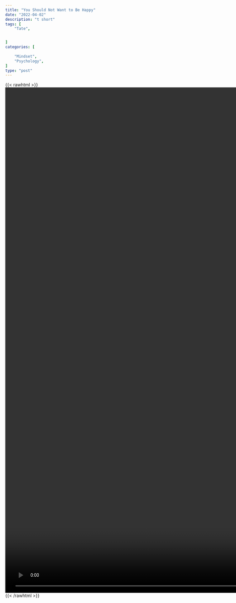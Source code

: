 ```yaml
---
title: "You Should Not Want to Be Happy"
date: "2022-04-02"
description: "t short"
tags: [
    "Tate",


]
categories: [
    
    "Mindset",
    "Psychology",
]
type: "post"
---
```

{{< rawhtml >}}
    <video style="height:40vh;width:auto" overflow="hidden" controls>
        <source src="https://clips.dev00ps.com/Tate/MEN%20NEED%20A%20VICTORIOUS%20LIFE%20shorts%20motivateyourself.mp4" type="video/mp4"> 
    </video>
{{< /rawhtml >}}